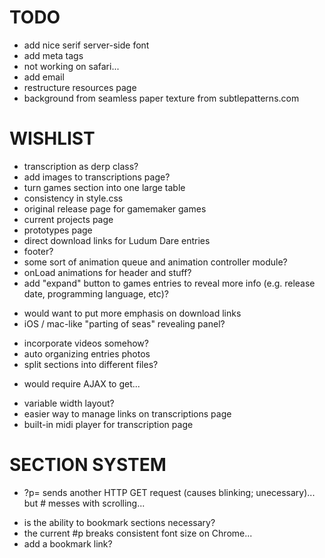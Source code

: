 # TODO

* add nice serif server-side font
* add meta tags
* not working on safari...
* add email
* restructure resources page
* background from seamless paper texture from subtlepatterns.com

# WISHLIST

* transcription as derp class?
* add images to transcriptions page?
* turn games section into one large table
* consistency in style.css
* original release page for gamemaker games
* current projects page
* prototypes page
* direct download links for Ludum Dare entries
* footer?
* some sort of animation queue and animation controller module?
* onLoad animations for header and stuff?
* add "expand" button to games entries to reveal more info (e.g. release date, programming language, etc)?
 - would want to put more emphasis on download links
 - iOS / mac-like "parting of seas" revealing panel?
* incorporate videos somehow?
* auto organizing entries photos
* split sections into different files?
 - would require AJAX to get...
* variable width layout?
* easier way to manage links on transcriptions page
* built-in midi player for transcription page

# SECTION SYSTEM

* ?p= sends another HTTP GET request (causes blinking; unecessary)... but # messes with scrolling...
 - is the ability to bookmark sections necessary?
 - the current #p breaks consistent font size on Chrome...
 - add a bookmark link?
